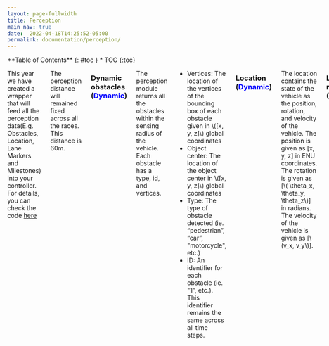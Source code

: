 ```yaml
---
layout: page-fullwidth
title: Perception
main_nav: true
date:  2022-04-18T14:25:52-05:00
permalink: documentation/perception/
---
```


<div class="row">
<div class="medium-4 medium-push-8 columns" markdown="1">
<div class="panel radius" markdown="1">
**Table of Contents**
{: #toc }
*  TOC
{:toc}
</div>
</div><!-- /.medium-4.columns -->



<div class="medium-8 medium-pull-4 columns" markdown="1">

This year we have created a wrapper that will feed all the perception data(E.g. Obstacles, Location, Lane Markers and Milestones) into your controller. For details, you can check the code [here](https://github.com/PoPGRI/Race/blob/7fe1f4764436187b5f5b785d9a8bc2741ebe86c7/graic_core/src/agent_wrapper.py#L110)

The perception distance will remained fixed across all the races. This distance is 60m.

### Dynamic obstacles (<span style="color:blue">Dynamic</span>)
The perception module returns all the obstacles within the sensing radius of the vehicle. Each obstacle has a type, id, and vertices.
- Vertices: The location of the vertices of the bounding box of each obstacle given in \\([x, y, z]\\) global coordinates
- Object center: The location of the object center in \\([x, y, z]\\) global coordinates
- Type: The type of obstacle detected (ie. “pedestrian”, “car”, "motorcycle", etc.)
- ID: An identifier for each obstacle (ie.  "1”, etc.). This identifier remains the same across all time steps.


<!-- ### Static obstacles objects (<span style="color:red">Static</span>)
The environment objects include static obstacles that define the racing environment. This includes fences, sidewalks, buildings, and any other large objects. These objects are provided to the competitor as a list where each entry consists of the following:
- Vertices: The location of the vertices of the bounding box of each obstacle given in \\([x, y, z]\\) global coordinates
- Type: The type of obstacle detected (ie. "sidewalk", “fence”, “building”, etc.)
- ID: An identifier for each obstacle (ie.  "1”, etc.). This remains the same across all time steps.

These objects are also published to the rostopic `obstacles`. -->

### Location (<span style="color:blue">Dynamic</span>)
The location contains the state of the vehicle as the position, rotation, and velocity of the vehicle.
The position is given as [x, y, z] in ENU coordinates. The rotation is given as [\\( \theta_x,  \theta_y, \theta_z\\)] in radians. The velocity of the vehicle is given as [\\(v_x, v_y\\)].

### Lane markers (<span style="color:red">Static</span>)
The lane markers (or *lane markers*) describe the current lane that the vehicle is in.

The edges of the road are also included. The left edge is provided in `left_lane_markers` and the right edge is provided in `right_lane_markers`.

### Milestones
These are the waypoints along the track that the vehicle must pass. These milestones are given in \\([x,y,z]\\) global coordinates and appear as a green gate on the map. The competitors must reach these milestones to score.

<img src="{{site.urlimg}}perception_screenshot.png">

From the above image, the red bounding boxes are the obstacles; the green arcs are the milestones; the black line segments on the road are the lane markers.
There are 3 lanes in total; they are LEFT_LANE(id=3), CENTER_LANE(id=4), and RIGHT_LANE(id=5)


### 2D Visualization

We provide 2D visualization of the perception oracle as part of the simulator.
The blue box is the ego vehicle, black dots are the lane markers, and red boxes are the obstacles. If you want to disable the 2D visualization, just change ```vis2D:=True``` to ```vis2D:=False``` in the above command.

<img src="{{site.urlimg}}graic_vis.png">

</div>
